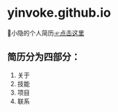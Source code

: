 # yinvoke.github.io

 🍉小隐的个人简历[☞点击这里](https://yinvoke.github.io)

## 简历分为四部分：
1. 关于
2. 技能
3. 项目
4. 联系
